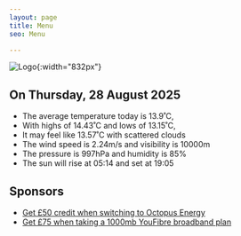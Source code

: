 ```yaml
---
layout: page
title: Menu
seo: Menu

---
```


![Logo](/images/logo.jpg){:width="832px"}

<!-- weather_marker starts -->
## On Thursday, 28 August 2025

- The average temperature today is 13.9˚C,
- With highs of 14.43˚C and lows of 13.15˚C,
- It may feel like 13.57˚C with scattered clouds
- The wind speed is 2.24m/s and visibility is 10000m
- The pressure is 997hPa and humidity is 85%
- The sun will rise at 05:14 and set at 19:05

<!-- weather_marker ends -->

## Sponsors

- [Get £50 credit when switching to Octopus Energy](https://bit.ly/3oD1nnS)
- [Get £75 when taking a 1000mb YouFibre broadband plan](https://aklam.io/91zWhU?)
